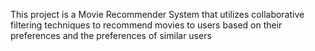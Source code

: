 This project is a Movie Recommender System that utilizes collaborative filtering techniques to recommend movies to users based on their preferences and the preferences of similar users
